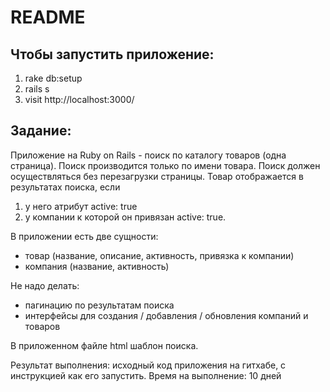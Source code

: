 # README

## Чтобы запустить приложение:

1. rake db:setup
2. rails s
3. visit http://localhost:3000/

## Задание:

Приложение на Ruby on Rails - поиск по каталогу товаров (одна страница).
Поиск производится только по имени товара.
Поиск должен осуществляться без перезагрузки страницы.
Товар отображается в результатах поиска, если
1. у него атрибут active: true
2. у компании к которой он привязан active: true.

В приложении есть две сущности:
- товар (название, описание, активность, привязка к компании)
- компания (название, активность)

Не надо делать:

- пагинацию по результатам поиска
- интерфейсы для создания / добавления / обновления компаний и товаров

В приложенном файле html шаблон поиска.

Результат выполнения: исходный код приложения на гитхабе, с
инструкцией как его запустить.
Время на выполнение: 10 дней
